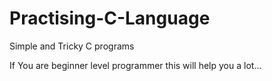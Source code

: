 # Practising-C-Language
Simple and Tricky C programs 

If You are beginner level programmer this will help you a lot...

